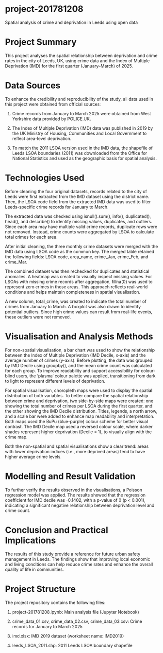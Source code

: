 # project-201781208
Spatial analysis of crime and deprivation in Leeds using open data

# Project Summary
This project analyses the spatial relationship between deprivation and crime rates in the city of Leeds, UK, using crime data and the Index of Multiple Deprivation (IMD) for the first quarter (January–March) of 2025.

# Data Sources
To enhance the credibility and reproducibility of the study, all data used in this project were obtained from official sources:

1. Crime records from January to March 2025 were obtained from West Yorkshire data provided by POLICE.UK.

2. The Index of Multiple Deprivation (IMD) data was published in 2019 by the UK Ministry of Housing, Communities and Local Government to reflect area-level deprivation.

3. To match the 2011 LSOA version used in the IMD data, the shapefile of Leeds LSOA boundaries (2011) was downloaded from the Office for National Statistics and used as the geographic basis for spatial analysis.

# Technologies Used
Before cleaning the four original datasets, records related to the city of Leeds were first extracted from the IMD dataset using the district name. Then, the LSOA code field from the extracted IMD data was used to filter Leeds-specific crime records for January to March.

The extracted data was checked using isnull().sum(), info(), duplicated(), head(), and describe() to identify missing values, duplicates, and outliers. Since each area may have multiple valid crime records, duplicate rows were not removed. Instead, crime counts were aggregated by LSOA to calculate total crimes for each area.

After initial cleaning, the three monthly crime datasets were merged with the IMD data using LSOA code as the common key. The merged table retained the following fields: LSOA code, area_name, crime_Jan, crime_Feb, and crime_Mar.

The combined dataset was then rechecked for duplicates and statistical anomalies. A heatmap was created to visually inspect missing values. For LSOAs with missing crime records after aggregation, fillna(0) was used to represent zero crimes in those areas. This approach reflects real-world conditions and helps maintain completeness in spatial visualisation.

A new column, total_crime, was created to indicate the total number of crimes from January to March. A boxplot was also drawn to identify potential outliers. Since high crime values can result from real-life events, these outliers were not removed.

# Visualisation and Analysis Methods
For non-spatial visualisation, a bar chart was used to show the relationship between the Index of Multiple Deprivation (IMD Decile, x-axis) and the average number of crimes (y-axis). Before plotting, the data was grouped by IMD Decile using groupby(), and the mean crime count was calculated for each group. To improve readability and support accessibility for colour-blind users, the ‘plasma’ colour palette was applied, transitioning from dark to light to represent different levels of deprivation.

For spatial visualisation, choropleth maps were used to display the spatial distribution of both variables. To better compare the spatial relationship between crime and deprivation, two side-by-side maps were created: one showing the total number of crimes per LSOA during the first quarter, and the other showing the IMD Decile distribution. Titles, legends, a north arrow, and a scale bar were added to enhance map readability and interpretation. Both maps used the BuPu (blue-purple) colour scheme for better visual contrast. The IMD Decile map used a reversed colour scale, where darker shades represent higher deprivation (Decile = 1), to visually align with the crime map.

Both the non-spatial and spatial visualisations show a clear trend: areas with lower deprivation indices (i.e., more deprived areas) tend to have higher average crime levels.

# Modelling and Result Validation
To further verify the results observed in the visualisations, a Poisson regression model was applied. The results showed that the regression coefficient for IMD decile was -0.1402, with a p-value of 0 (p < 0.001), indicating a significant negative relationship between deprivation level and crime count.

# Conclusion and Practical Implications
The results of this study provide a reference for future urban safety management in Leeds. The findings show that improving local economic and living conditions can help reduce crime rates and enhance the overall quality of life in communities.

# Project Structure
The project repository contains the following files:

1. project-201781208.ipynb: Main analysis file (Jupyter Notebook)

2. crime_data_01.csv, crime_data_02.csv, crime_data_03.csv: Crime records for January to March 2025

3. imd.xlsx: IMD 2019 dataset (worksheet name: IMD2019)

4. leeds_LSOA_2011.shp: 2011 Leeds LSOA boundary shapefile
